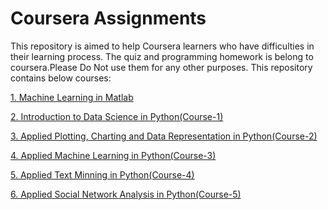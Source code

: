 
# Coursera Assignments

This repository is aimed to help Coursera learners who have difficulties in their learning process. The quiz and programming homework is belong to coursera.Please Do Not use them for any other purposes. This repository contains below courses:

[1. Machine Learning in Matlab](https://github.com/gupta24789/Data_Science_Projects/tree/master/coursera/Machine_Learning_in_matlab)

[2. Introduction to Data Science in Python(Course-1)](https://github.com/gupta24789/Data_Science_Projects/tree/master/coursera/Course-1_intro_to_data%20science_in_python)

[3. Applied Plotting, Charting and Data Representation in Python(Course-2)](https://github.com/gupta24789/Data_Science_Projects/tree/master/coursera/Course-2_Applied_Plotting_Charting_And_Data_Representation_in_Python)

[4. Applied Machine Learning in Python(Course-3)](https://github.com/gupta24789/Data_Science_Projects/tree/master/coursera/Course-3_Fundamentals_of_Machine_Learning_in_Python)

[5. Applied Text Minning in Python(Course-4)]()

[6. Applied Social Network Analysis in Python(Course-5)]()


